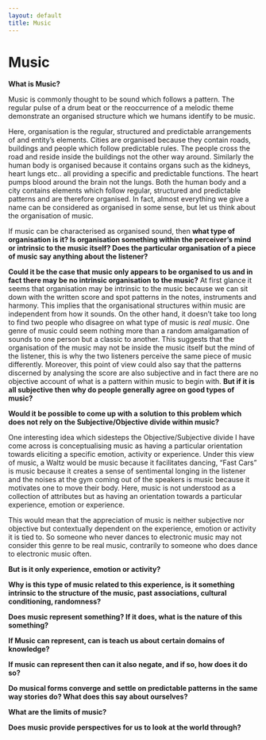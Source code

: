 ```yaml
---
layout: default
title: Music
---
```


# Music

**What is Music?**

Music is commonly thought to be sound which follows a pattern. The regular pulse of a drum beat or the reoccurrence of a melodic theme demonstrate an organised structure which we humans identify to be music. 

Here, organisation is the regular, structured and predictable arrangements of and entity’s elements. Cities are organised because they contain roads, buildings and people which follow predictable rules. The people cross the road and reside inside the buildings not the other way around. Similarly the human body is organised because it contains organs such as the kidneys, heart lungs etc.. all providing a specific and predictable functions. The heart pumps blood around the brain not the lungs. Both the human body and a city contains elements which follow regular, structured and predictable patterns and are therefore organised. In fact, almost everything we give a name can be considered as organised in some sense, but let us think about the organisation of music. 

If music can be characterised as organised sound, then **what type of organisation is it? Is organisation something within the perceiver’s mind or intrinsic to the music itself? Does the particular organisation of a piece of music say anything about the listener?**

**Could it be the case that music only appears to be organised to us and in fact there may be no intrinsic organisation to the music?** 
At first glance it seems that organisation may be intrinsic to the music because we can sit down with the written score and spot patterns in the notes, instruments and harmony. This implies that the organisational structures within music are independent from how it sounds. On the other hand, it doesn’t take too long to find two people who disagree on what type of music is _real music_. One genre of music could seem nothing more than a random amalgamation of sounds to one person but a classic to another. This suggests that the organisation of the music may not be inside the music itself but the mind of the listener, this is why the two listeners perceive the same piece of music differently. Moreover, this point of view could also say that the patterns discerned by analysing the score are also subjective and in fact there are no objective account of what is a pattern within music to begin with.
**But if it is all subjective then why do people generally agree on good types of music?**

**Would it be possible to come up with a solution to this problem which does not rely on the Subjective/Objective divide within music?** 

One interesting idea which sidesteps the Objective/Subjective divide I have come across is conceptualising music as having a particular orientation towards eliciting a specific emotion, activity or experience. Under this view of music, a Waltz would be music because it facilitates dancing, “Fast Cars” is music because it creates a sense of sentimental longing in the listener and the noises at the gym coming out of the speakers is music because it motivates one to move their body. Here, music is not understood as a collection of attributes but as having an orientation towards a particular experience, emotion or experience.

This would mean that the appreciation of music is neither subjective nor objective but contextually dependent on the experience, emotion or activity it is tied to. So someone who never dances to electronic music may not consider this genre to be real music, contrarily to someone who does dance to electronic music often.

**But is it only experience, emotion or activity?**

**Why is this type of music related to this experience, is it something intrinsic to the structure of the music, past associations, cultural conditioning, randomness?**

**Does music represent something? If it does, what is the nature of this something?**


**If Music can represent, can is teach us about certain domains of knowledge?**

**If music can represent then can it also negate, and if so, how does it do so?**

**Do musical forms converge and settle on predictable patterns in the same way stories do? What does this say about ourselves?**

**What are the limits of music?**

**Does music provide perspectives for us to look at the world through?**